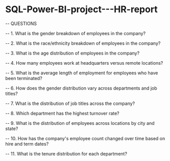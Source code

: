 # SQL-Power-BI-project---HR-report

-- QUESTIONS

-- 1. What is the gender breakdown of employees in the company?

-- 2. What is the race/ethnicity breakdown of employees in the company?

-- 3. What is the age distribution of employees in the company?


-- 4. How many employees work at headquarters versus remote locations?


-- 5. What is the average length of employment for employees who have been terminated?

-- 6. How does the gender distribution vary across departments and job titles?


-- 7. What is the distribution of job titles across the company?


-- 8. Which department has the highest turnover rate?


-- 9. What is the distribution of employees across locations by city and state?


-- 10. How has the company's employee count changed over time based on hire and term dates?

-- 11. What is the tenure distribution for each department?
